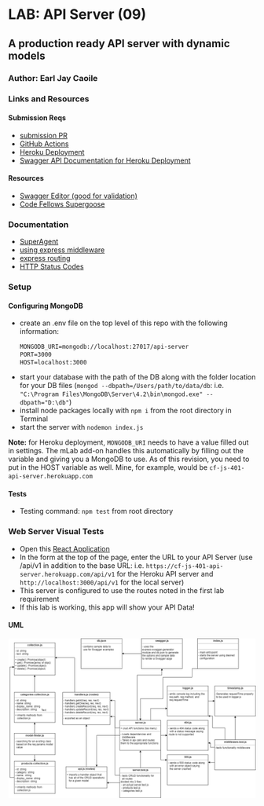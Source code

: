 # LAB: API Server (09)

## A production ready API server with dynamic models

### Author: Earl Jay Caoile

### Links and Resources

#### Submission Reqs

- [submission PR](https://github.com/earljay-caoile-401-advanced-javascript/api-server/pull/3)
- [GitHub Actions](https://github.com/earljay-caoile-401-advanced-javascript/api-server/actions)
- [Heroku Deployment](https://cf-js-401-api-server.herokuapp.com/)
- [Swagger API Documentation for Heroku Deployment](https://cf-js-401-api-server.herokuapp.com/api-docs)

#### Resources

- [Swagger Editor (good for validation)](https://editor.swagger.io/)
- [Code Fellows Supergoose](https://www.npmjs.com/package/@code-fellows/supergoose)

### Documentation

- [SuperAgent](https://visionmedia.github.io/superagent/)
- [using express middleware](https://expressjs.com/en/guide/using-middleware.html)
- [express routing](https://expressjs.com/en/guide/routing.html)
- [HTTP Status Codes](https://www.restapitutorial.com/httpstatuscodes.html)

### Setup

#### Configuring MongoDB

- create an .env file on the top level of this repo with the following information:
  ``` 
  MONGODB_URI=mongodb://localhost:27017/api-server
  PORT=3000
  HOST=localhost:3000
  ```
- start your database with the path of the DB along with the folder location for your DB files (`mongod --dbpath=/Users/path/to/data/db`: i.e. `"C:\Program Files\MongoDB\Server\4.2\bin\mongod.exe" --dbpath="D:\db"`)
- install node packages locally with `npm i` from the root directory in Terminal
- start the server with `nodemon index.js`

**Note:** for Heroku deployment, `MONGODB_URI` needs to have a value filled out in settings. The mLab add-on handles this automatically by filling out the variable and giving you a MongoDB to use.
As of this revision, you need to put in the HOST variable as well. Mine, for example, would be `cf-js-401-api-server.herokuapp.com`

#### Tests

- Testing command: `npm test` from root directory

### Web Server Visual Tests

- Open this [React Application](https://w638oyk7o8.csb.app/)
- In the form at the top of the page, enter the URL to your API Server (use /api/v1 in addition to the base URL: i.e. `https://cf-js-401-api-server.herokuapp.com/api/v1` for the Heroku API server and `http://localhost:3000/api/v1` for the local server)
- This server is configured to use the routes noted in the first lab requirement
- If this lab is working, this app will show your API Data!


#### UML

![UML Image](lab-09-uml.png "uml diagram")
